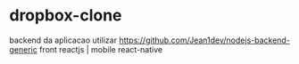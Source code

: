 # dropbox-clone
backend da aplicacao utilizar https://github.com/Jean1dev/nodejs-backend-generic
front reactjs | mobile react-native
